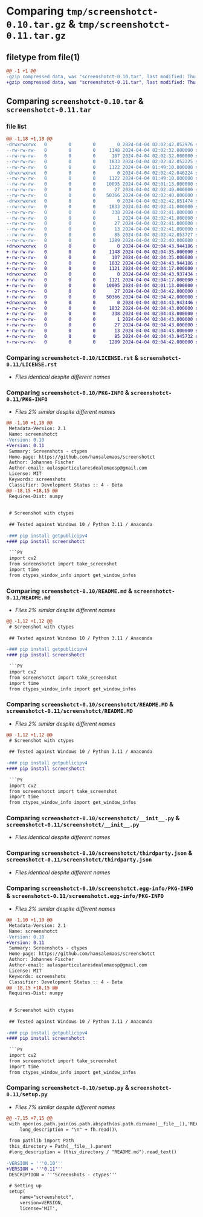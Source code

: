 # Comparing `tmp/screenshotct-0.10.tar.gz` & `tmp/screenshotct-0.11.tar.gz`

## filetype from file(1)

```diff
@@ -1 +1 @@
-gzip compressed data, was "screenshotct-0.10.tar", last modified: Thu Apr  4 02:02:42 2024, max compression
+gzip compressed data, was "screenshotct-0.11.tar", last modified: Thu Apr  4 02:04:43 2024, max compression
```

## Comparing `screenshotct-0.10.tar` & `screenshotct-0.11.tar`

### file list

```diff
@@ -1,18 +1,18 @@
-drwxrwxrwx   0        0        0        0 2024-04-04 02:02:42.052976 screenshotct-0.10/
--rw-rw-rw-   0        0        0     1148 2024-04-04 02:02:32.000000 screenshotct-0.10/LICENSE.rst
--rw-rw-rw-   0        0        0      107 2024-04-04 02:02:32.000000 screenshotct-0.10/MANIFEST.in
--rw-rw-rw-   0        0        0     1833 2024-04-04 02:02:42.052225 screenshotct-0.10/PKG-INFO
--rw-rw-rw-   0        0        0     1122 2024-04-04 01:49:10.000000 screenshotct-0.10/README.md
-drwxrwxrwx   0        0        0        0 2024-04-04 02:02:42.046224 screenshotct-0.10/screenshotct/
--rw-rw-rw-   0        0        0     1122 2024-04-04 01:49:10.000000 screenshotct-0.10/screenshotct/README.MD
--rw-rw-rw-   0        0        0    10095 2024-04-04 02:01:13.000000 screenshotct-0.10/screenshotct/__init__.py
--rw-rw-rw-   0        0        0       27 2024-04-04 02:02:40.000000 screenshotct-0.10/screenshotct/requirements.txt
--rw-rw-rw-   0        0        0    50366 2024-04-04 02:02:40.000000 screenshotct-0.10/screenshotct/thirdparty.json
-drwxrwxrwx   0        0        0        0 2024-04-04 02:02:42.051474 screenshotct-0.10/screenshotct.egg-info/
--rw-rw-rw-   0        0        0     1833 2024-04-04 02:02:41.000000 screenshotct-0.10/screenshotct.egg-info/PKG-INFO
--rw-rw-rw-   0        0        0      338 2024-04-04 02:02:41.000000 screenshotct-0.10/screenshotct.egg-info/SOURCES.txt
--rw-rw-rw-   0        0        0        1 2024-04-04 02:02:41.000000 screenshotct-0.10/screenshotct.egg-info/dependency_links.txt
--rw-rw-rw-   0        0        0       27 2024-04-04 02:02:41.000000 screenshotct-0.10/screenshotct.egg-info/requires.txt
--rw-rw-rw-   0        0        0       13 2024-04-04 02:02:41.000000 screenshotct-0.10/screenshotct.egg-info/top_level.txt
--rw-rw-rw-   0        0        0       85 2024-04-04 02:02:42.053727 screenshotct-0.10/setup.cfg
--rw-rw-rw-   0        0        0     1289 2024-04-04 02:02:40.000000 screenshotct-0.10/setup.py
+drwxrwxrwx   0        0        0        0 2024-04-04 02:04:43.944186 screenshotct-0.11/
+-rw-rw-rw-   0        0        0     1148 2024-04-04 02:04:35.000000 screenshotct-0.11/LICENSE.rst
+-rw-rw-rw-   0        0        0      107 2024-04-04 02:04:35.000000 screenshotct-0.11/MANIFEST.in
+-rw-rw-rw-   0        0        0     1832 2024-04-04 02:04:43.944186 screenshotct-0.11/PKG-INFO
+-rw-rw-rw-   0        0        0     1121 2024-04-04 02:04:17.000000 screenshotct-0.11/README.md
+drwxrwxrwx   0        0        0        0 2024-04-04 02:04:43.937434 screenshotct-0.11/screenshotct/
+-rw-rw-rw-   0        0        0     1121 2024-04-04 02:04:17.000000 screenshotct-0.11/screenshotct/README.MD
+-rw-rw-rw-   0        0        0    10095 2024-04-04 02:01:13.000000 screenshotct-0.11/screenshotct/__init__.py
+-rw-rw-rw-   0        0        0       27 2024-04-04 02:04:42.000000 screenshotct-0.11/screenshotct/requirements.txt
+-rw-rw-rw-   0        0        0    50366 2024-04-04 02:04:42.000000 screenshotct-0.11/screenshotct/thirdparty.json
+drwxrwxrwx   0        0        0        0 2024-04-04 02:04:43.943446 screenshotct-0.11/screenshotct.egg-info/
+-rw-rw-rw-   0        0        0     1832 2024-04-04 02:04:43.000000 screenshotct-0.11/screenshotct.egg-info/PKG-INFO
+-rw-rw-rw-   0        0        0      338 2024-04-04 02:04:43.000000 screenshotct-0.11/screenshotct.egg-info/SOURCES.txt
+-rw-rw-rw-   0        0        0        1 2024-04-04 02:04:43.000000 screenshotct-0.11/screenshotct.egg-info/dependency_links.txt
+-rw-rw-rw-   0        0        0       27 2024-04-04 02:04:43.000000 screenshotct-0.11/screenshotct.egg-info/requires.txt
+-rw-rw-rw-   0        0        0       13 2024-04-04 02:04:43.000000 screenshotct-0.11/screenshotct.egg-info/top_level.txt
+-rw-rw-rw-   0        0        0       85 2024-04-04 02:04:43.945732 screenshotct-0.11/setup.cfg
+-rw-rw-rw-   0        0        0     1289 2024-04-04 02:04:42.000000 screenshotct-0.11/setup.py
```

### Comparing `screenshotct-0.10/LICENSE.rst` & `screenshotct-0.11/LICENSE.rst`

 * *Files identical despite different names*

### Comparing `screenshotct-0.10/PKG-INFO` & `screenshotct-0.11/PKG-INFO`

 * *Files 2% similar despite different names*

```diff
@@ -1,10 +1,10 @@
 Metadata-Version: 2.1
 Name: screenshotct
-Version: 0.10
+Version: 0.11
 Summary: Screenshots - ctypes
 Home-page: https://github.com/hansalemaos/screenshotct
 Author: Johannes Fischer
 Author-email: aulasparticularesdealemaosp@gmail.com
 License: MIT
 Keywords: screenshots
 Classifier: Development Status :: 4 - Beta
@@ -18,15 +18,15 @@
 Requires-Dist: numpy
 
 
 # Screenshot with ctypes
 
 ## Tested against Windows 10 / Python 3.11 / Anaconda
 
-### pip install getpublicipv4
+### pip install screenshotct
 
 ```PY
 import cv2
 from screenshotct import take_screenshot
 import time
 from ctypes_window_info import get_window_infos
```

### Comparing `screenshotct-0.10/README.md` & `screenshotct-0.11/README.md`

 * *Files 2% similar despite different names*

```diff
@@ -1,12 +1,12 @@
 # Screenshot with ctypes
 
 ## Tested against Windows 10 / Python 3.11 / Anaconda
 
-### pip install getpublicipv4
+### pip install screenshotct
 
 ```PY
 import cv2
 from screenshotct import take_screenshot
 import time
 from ctypes_window_info import get_window_infos
```

### Comparing `screenshotct-0.10/screenshotct/README.MD` & `screenshotct-0.11/screenshotct/README.MD`

 * *Files 2% similar despite different names*

```diff
@@ -1,12 +1,12 @@
 # Screenshot with ctypes
 
 ## Tested against Windows 10 / Python 3.11 / Anaconda
 
-### pip install getpublicipv4
+### pip install screenshotct
 
 ```PY
 import cv2
 from screenshotct import take_screenshot
 import time
 from ctypes_window_info import get_window_infos
```

### Comparing `screenshotct-0.10/screenshotct/__init__.py` & `screenshotct-0.11/screenshotct/__init__.py`

 * *Files identical despite different names*

### Comparing `screenshotct-0.10/screenshotct/thirdparty.json` & `screenshotct-0.11/screenshotct/thirdparty.json`

 * *Files identical despite different names*

### Comparing `screenshotct-0.10/screenshotct.egg-info/PKG-INFO` & `screenshotct-0.11/screenshotct.egg-info/PKG-INFO`

 * *Files 2% similar despite different names*

```diff
@@ -1,10 +1,10 @@
 Metadata-Version: 2.1
 Name: screenshotct
-Version: 0.10
+Version: 0.11
 Summary: Screenshots - ctypes
 Home-page: https://github.com/hansalemaos/screenshotct
 Author: Johannes Fischer
 Author-email: aulasparticularesdealemaosp@gmail.com
 License: MIT
 Keywords: screenshots
 Classifier: Development Status :: 4 - Beta
@@ -18,15 +18,15 @@
 Requires-Dist: numpy
 
 
 # Screenshot with ctypes
 
 ## Tested against Windows 10 / Python 3.11 / Anaconda
 
-### pip install getpublicipv4
+### pip install screenshotct
 
 ```PY
 import cv2
 from screenshotct import take_screenshot
 import time
 from ctypes_window_info import get_window_infos
```

### Comparing `screenshotct-0.10/setup.py` & `screenshotct-0.11/setup.py`

 * *Files 7% similar despite different names*

```diff
@@ -7,15 +7,15 @@
 with open(os.path.join(os.path.abspath(os.path.dirname(__file__)),'README.md'), encoding="utf-8") as fh:
     long_description = "\n" + fh.read()\
 
 from pathlib import Path
 this_directory = Path(__file__).parent
 #long_description = (this_directory / "README.md").read_text()
 
-VERSION = '''0.10'''
+VERSION = '''0.11'''
 DESCRIPTION = '''Screenshots - ctypes'''
 
 # Setting up
 setup(
     name="screenshotct",
     version=VERSION,
     license='MIT',
```

